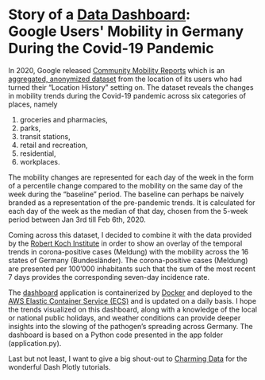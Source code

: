 # Story of a [Data Dashboard](http://ec2-18-159-45-234.eu-central-1.compute.amazonaws.com:8050/): <br> Google Users' Mobility in Germany During the Covid-19 Pandemic


In 2020, Google released [Community Mobility Reports](https://support.google.com/covid19-mobility/answer/9824897?hl=en&ref_topic=9822927)
which is an [aggregated, anonymized dataset](https://www.youtube.com/watch?v=FfAdemDkLsc&feature=youtu.be&ab_channel=Google) from the location of its users who had turned their “Location History” setting on. The dataset reveals the changes in mobility trends during the Covid-19 pandemic across six categories of places, namely

1. groceries and pharmacies,
2. parks,
3. transit stations,
4. retail and recreation,
5. residential,
6. workplaces.

The mobility changes are represented for each day of the week in the form of a percentile change compared to the mobility on the same day of the week during the “baseline” period. The baseline can perhaps be naively branded as a representation of the pre-pandemic trends. It is calculated for each day of the week as the median of that day, chosen from the 5-week period between Jan 3rd till Feb 6th, 2020.

Coming across this dataset, I decided to combine it with the data provided by the [Robert Koch Institute](https://www.arcgis.com/home/item.html?id=f10774f1c63e40168479a1feb6c7ca74) in order to show an overlay of the temporal trends in corona-positive cases (Meldung) with the mobility across the 16 states of Germany (Bundesländer). The corona-positive cases (Meldung) are presented per 100’000 inhabitants such that the sum of the most recent 7 days provides the corresponding seven-day incidence rate.

The [dashboard](http://ec2-18-159-45-234.eu-central-1.compute.amazonaws.com:8050/) application is containerized by [Docker](https://www.docker.com/) and deployed to the [AWS Elastic Container Service (ECS)](https://aws.amazon.com/ecs/?whats-new-cards.sort-by=item.additionalFields.postDateTime&whats-new-cards.sort-order=desc&ecs-blogs.sort-by=item.additionalFields.createdDate&ecs-blogs.sort-order=desc) and is updated on a daily basis. I hope the trends visualized on this dashboard, along with a knowledge of the local or national public holidays, and weather conditions can provide deeper insights into the slowing of the pathogen’s spreading across Germany. The dashboard is based on a Python code presented in the app folder (application.py).


Last but not least, I want to give a big shout-out to [Charming Data](https://www.youtube.com/channel/UCqBFsuAz41sqWcFjZkqmJqQ/featured) for the wonderful Dash Plotly tutorials.
